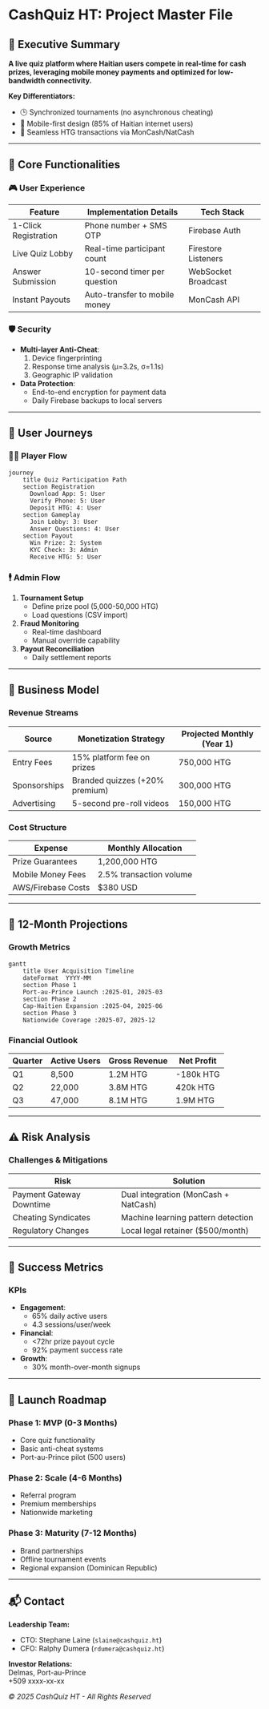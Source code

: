 # CashQuiz HT: Project Master File

## 📌 Executive Summary
**A live quiz platform where Haitian users compete in real-time for cash prizes, leveraging mobile money payments and optimized for low-bandwidth connectivity.**

**Key Differentiators:**
- 🕒 Synchronized tournaments (no asynchronous cheating)
- 📱 Mobile-first design (85% of Haitian internet users)
- 🏦 Seamless HTG transactions via MonCash/NatCash

---

## 🎯 Core Functionalities

### 🎮 User Experience
| Feature               | Implementation Details                  | Tech Stack          |
|-----------------------|----------------------------------------|---------------------|
| 1-Click Registration | Phone number + SMS OTP                 | Firebase Auth       |
| Live Quiz Lobby       | Real-time participant count            | Firestore Listeners |
| Answer Submission     | 10-second timer per question           | WebSocket Broadcast |
| Instant Payouts       | Auto-transfer to mobile money          | MonCash API         |

### 🛡️ Security
- **Multi-layer Anti-Cheat**:
  1. Device fingerprinting
  2. Response time analysis (μ=3.2s, σ=1.1s)
  3. Geographic IP validation
- **Data Protection**:
  - End-to-end encryption for payment data
  - Daily Firebase backups to local servers

---

## 👥 User Journeys

### 🧑‍💻 Player Flow
```mermaid
journey
    title Quiz Participation Path
    section Registration
      Download App: 5: User
      Verify Phone: 5: User
      Deposit HTG: 4: User
    section Gameplay
      Join Lobby: 3: User
      Answer Questions: 4: User
    section Payout
      Win Prize: 2: System
      KYC Check: 3: Admin
      Receive HTG: 5: User
```

### 🕴️ Admin Flow
1. **Tournament Setup**
   - Define prize pool (5,000-50,000 HTG)
   - Load questions (CSV import)
2. **Fraud Monitoring**
   - Real-time dashboard
   - Manual override capability
3. **Payout Reconciliation**
   - Daily settlement reports

---

## 💼 Business Model

### Revenue Streams
| Source               | Monetization Strategy                  | Projected Monthly (Year 1) |
|----------------------|----------------------------------------|----------------------------|
| Entry Fees           | 15% platform fee on prizes             | 750,000 HTG                |
| Sponsorships         | Branded quizzes (+20% premium)         | 300,000 HTG                |
| Advertising          | 5-second pre-roll videos               | 150,000 HTG                |

### Cost Structure
| Expense              | Monthly Allocation                     |
|----------------------|----------------------------------------|
| Prize Guarantees     | 1,200,000 HTG                          |
| Mobile Money Fees    | 2.5% transaction volume               |
| AWS/Firebase Costs  | $380 USD                               |

---

## 📅 12-Month Projections

### Growth Metrics
```mermaid
gantt
    title User Acquisition Timeline
    dateFormat  YYYY-MM
    section Phase 1
    Port-au-Prince Launch :2025-01, 2025-03
    section Phase 2
    Cap-Haïtien Expansion :2025-04, 2025-06
    section Phase 3
    Nationwide Coverage :2025-07, 2025-12
```

### Financial Outlook
| Quarter | Active Users | Gross Revenue | Net Profit |
|---------|--------------|---------------|------------|
| Q1      | 8,500        | 1.2M HTG      | -180k HTG  |
| Q2      | 22,000       | 3.8M HTG      | 420k HTG   |
| Q3      | 47,000       | 8.1M HTG      | 1.9M HTG   |

---

## ⚠️ Risk Analysis

### Challenges & Mitigations
| Risk                          | Solution                                |
|-------------------------------|-----------------------------------------|
| Payment Gateway Downtime      | Dual integration (MonCash + NatCash)    |
| Cheating Syndicates           | Machine learning pattern detection      |
| Regulatory Changes            | Local legal retainer ($500/month)       |

---

## 🌟 Success Metrics

### KPIs
- **Engagement**:
  - 65% daily active users
  - 4.3 sessions/user/week
- **Financial**:
  - <72hr prize payout cycle
  - 92% payment success rate
- **Growth**:
  - 30% month-over-month signups

---

## 🚀 Launch Roadmap

### Phase 1: MVP (0-3 Months)
- Core quiz functionality
- Basic anti-cheat systems
- Port-au-Prince pilot (500 users)

### Phase 2: Scale (4-6 Months)
- Referral program
- Premium memberships
- Nationwide marketing

### Phase 3: Maturity (7-12 Months)
- Brand partnerships
- Offline tournament events
- Regional expansion (Dominican Republic)

---

## 📬 Contact
**Leadership Team:**
- CTO: Stephane Laine (`slaine@cashquiz.ht`)
- CFO: Ralphy Dumera (`rdumera@cashquiz.ht`)

**Investor Relations:**  
Delmas, Port-au-Prince  
+509 xxxx-xx-xx 

*© 2025 CashQuiz HT - All Rights Reserved*
